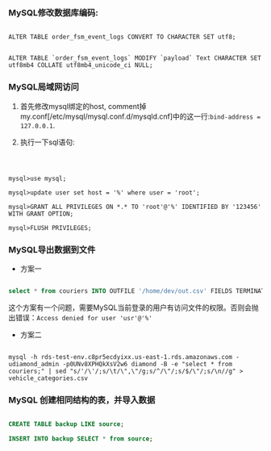 ### MySQL修改数据库编码:

```

ALTER TABLE order_fsm_event_logs CONVERT TO CHARACTER SET utf8;

```



```

ALTER TABLE `order_fsm_event_logs` MODIFY `payload` Text CHARACTER SET utf8mb4 COLLATE utf8mb4_unicode_ci NULL;

```



### MySQL局域网访问

1. 首先修改mysql绑定的host, comment掉my.conf[/etc/mysql/mysql.conf.d/mysqld.cnf]中的这一行:`bind-address = 127.0.0.1`.

2. 执行一下sql语句:

```



mysql>use mysql;

mysql>update user set host = '%' where user = 'root';

mysql>GRANT ALL PRIVILEGES ON *.* TO 'root'@'%' IDENTIFIED BY '123456' WITH GRANT OPTION;

mysql>FLUSH PRIVILEGES;

```



### MySQL导出数据到文件

- 方案一

``` sql

select * from couriers INTO OUTFILE '/home/dev/out.csv' FIELDS TERMINATED BY ','ENCLOSED BY '"' LINES TERMINATED BY '\n';

```

这个方案有一个问题，需要MySQL当前登录的用户有访问文件的权限。否则会抛出错误：`Access denied for user 'usr'@'%'`



- 方案二

```

mysql -h rds-test-env.c8pr5ecdyixx.us-east-1.rds.amazonaws.com -udiamond_admin -p0UNv8XPHQkXsV2w6 diamond -B -e "select * from couriers;" | sed "s/'/\'/;s/\t/\",\"/g;s/^/\"/;s/$/\"/;s/\n//g" > vehicle_categories.csv

```



### MySQL 创建相同结构的表，并导入数据

``` sql

CREATE TABLE backup LIKE source;

INSERT INTO backup SELECT * from source;

```


